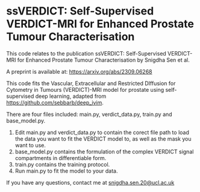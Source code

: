 # ssVERDICT: Self-Supervised VERDICT-MRI for Enhanced Prostate Tumour Characterisation

This code relates to the publication ssVERDICT: Self-Supervised VERDICT-MRI for Enhanced Prostate Tumour Characterisation by Snigdha Sen et al.

A preprint is available at: https://arxiv.org/abs/2309.06268

This code fits the Vascular, Extracellular and Restricted DIffusion for Cytometry in Tumours (VERDICT)-MRI model for prostate using self-supervised deep learning, adapted from https://github.com/sebbarb/deep_ivim.

There are four files included: main.py, verdict_data.py, train.py and base_model.py. 
1) Edit main.py and verdict_data.py to contain the corect file path to load the data you want to fit the VERDICT model to, as well as the mask you want to use.
2) base_model.py contains the formulation of the complex VERDICT signal compartments in differentiable form.
3) train.py contains the training protocol.
4) Run main.py to fit the model to your data.

If you have any questions, contact me at snigdha.sen.20@ucl.ac.uk
